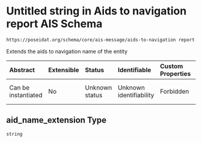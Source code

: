 # Untitled string in Aids to navigation report AIS Schema

```txt
https://poseidat.org/schema/core/ais-message/aids-to-navigation report.json#/properties/aid_name_extension
```

Extends the aids to navigation name of the entity

| Abstract            | Extensible | Status         | Identifiable            | Custom Properties | Additional Properties | Access Restrictions | Defined In                                                                                                        |
| :------------------ | :--------- | :------------- | :---------------------- | :---------------- | :-------------------- | :------------------ | :---------------------------------------------------------------------------------------------------------------- |
| Can be instantiated | No         | Unknown status | Unknown identifiability | Forbidden         | Allowed               | none                | [aids-to-navigation-report.json*](schemas/core/ais-message/aids-to-navigation-report.json "open original schema") |

## aid_name_extension Type

`string`
